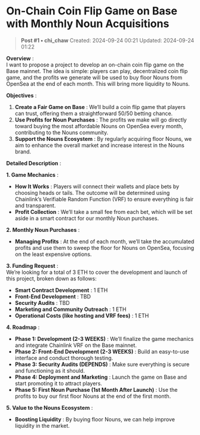 # On-Chain Coin Flip Game on Base with Monthly Noun Acquisitions

<!-- ✦✦✦ POST START ✦✦✦ -->

> **Post #1 • chi_chaw**
> Created: 2024-09-24 00:21
> Updated: 2024-09-24 01:22

**Overview** :  
I want to propose a project to develop an on-chain coin flip game on the Base mainnet. The idea is simple: players can play, decentralized coin flip game, and the profits we generate will be used to buy floor Nouns from OpenSea at the end of each month. This will bring more liquidity to Nouns.

**Objectives** :

  1. **Create a Fair Game on Base** : We’ll build a coin flip game that players can trust, offering them a straightforward 50/50 betting chance.
  2. **Use Profits for Noun Purchases** : The profits we make will go directly toward buying the most affordable Nouns on OpenSea every month, contributing to the Nouns community.
  3. **Support the Nouns Ecosystem** : By regularly acquiring floor Nouns, we aim to enhance the overall market and increase interest in the Nouns brand.



**Detailed Description** :

**1\. Game Mechanics** :

  * **How It Works** : Players will connect their wallets and place bets by choosing heads or tails. The outcome will be determined using Chainlink’s Verifiable Random Function (VRF) to ensure everything is fair and transparent.
  * **Profit Collection** : We’ll take a small fee from each bet, which will be set aside in a smart contract for our monthly Noun purchases.



**2\. Monthly Noun Purchases** :

  * **Managing Profits** : At the end of each month, we’ll take the accumulated profits and use them to sweep the floor for Nouns on OpenSea, focusing on the least expensive options.



**3\. Funding Request** :  
We’re looking for a total of 3 ETH to cover the development and launch of this project, broken down as follows:

  * **Smart Contract Development** : 1 ETH
  * **Front-End Development** : TBD
  * **Security Audits** : TBD
  * **Marketing and Community Outreach** : 1 ETH
  * **Operational Costs (like hosting and VRF fees)** : 1 ETH



**4\. Roadmap** :

  * **Phase 1: Development (2-3 WEEKS)** : We’ll finalize the game mechanics and integrate Chainlink VRF on the Base mainnet.
  * **Phase 2: Front-End Development (2-3 WEEKS)** : Build an easy-to-use interface and conduct thorough testing.
  * **Phase 3: Security Audits (DEPENDS)** : Make sure everything is secure and functioning as it should.
  * **Phase 4: Deployment and Marketing** : Launch the game on Base and start promoting it to attract players.
  * **Phase 5: First Noun Purchase (1st Month After Launch)** : Use the profits to buy our first floor Nouns at the end of the first month.



**5\. Value to the Nouns Ecosystem** :

  * **Boosting Liquidity** : By buying floor Nouns, we can help improve liquidity in the market.



<!-- ✦✦✦ POST END ✦✦✦ -->

